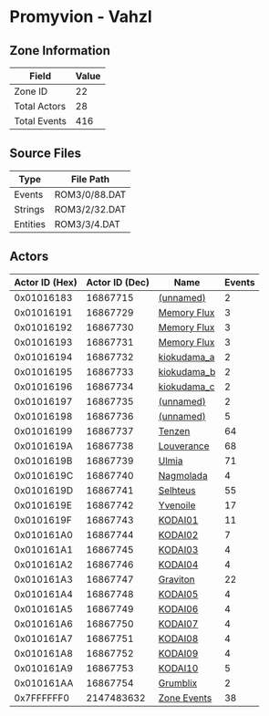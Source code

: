 # Promyvion - Vahzl

## Zone Information

| Field        |   Value |
|--------------|---------|
| Zone ID      |      22 |
| Total Actors |      28 |
| Total Events |     416 |

## Source Files

| Type     | File Path     |
|----------|---------------|
| Events   | ROM3/0/88.DAT |
| Strings  | ROM3/2/32.DAT |
| Entities | ROM3/3/4.DAT  |

## Actors

| Actor ID (Hex)   |   Actor ID (Dec) | Name                                             |   Events |
|------------------|------------------|--------------------------------------------------|----------|
| 0x01016183       |         16867715 | [(unnamed)](./16867715.md)                       |        2 |
| 0x01016191       |         16867729 | [Memory Flux](./16867729%20-%20Memory%20Flux.md) |        3 |
| 0x01016192       |         16867730 | [Memory Flux](./16867730%20-%20Memory%20Flux.md) |        3 |
| 0x01016193       |         16867731 | [Memory Flux](./16867731%20-%20Memory%20Flux.md) |        3 |
| 0x01016194       |         16867732 | [kiokudama_a](./16867732%20-%20kiokudama_a.md)   |        2 |
| 0x01016195       |         16867733 | [kiokudama_b](./16867733%20-%20kiokudama_b.md)   |        2 |
| 0x01016196       |         16867734 | [kiokudama_c](./16867734%20-%20kiokudama_c.md)   |        2 |
| 0x01016197       |         16867735 | [(unnamed)](./16867735.md)                       |        2 |
| 0x01016198       |         16867736 | [(unnamed)](./16867736.md)                       |        5 |
| 0x01016199       |         16867737 | [Tenzen](./16867737%20-%20Tenzen.md)             |       64 |
| 0x0101619A       |         16867738 | [Louverance](./16867738%20-%20Louverance.md)     |       68 |
| 0x0101619B       |         16867739 | [Ulmia](./16867739%20-%20Ulmia.md)               |       71 |
| 0x0101619C       |         16867740 | [Nagmolada](./16867740%20-%20Nagmolada.md)       |        4 |
| 0x0101619D       |         16867741 | [Selhteus](./16867741%20-%20Selhteus.md)         |       55 |
| 0x0101619E       |         16867742 | [Yvenoile](./16867742%20-%20Yvenoile.md)         |       17 |
| 0x0101619F       |         16867743 | [KODAI01](./16867743%20-%20KODAI01.md)           |       11 |
| 0x010161A0       |         16867744 | [KODAI02](./16867744%20-%20KODAI02.md)           |        7 |
| 0x010161A1       |         16867745 | [KODAI03](./16867745%20-%20KODAI03.md)           |        4 |
| 0x010161A2       |         16867746 | [KODAI04](./16867746%20-%20KODAI04.md)           |        4 |
| 0x010161A3       |         16867747 | [Graviton](./16867747%20-%20Graviton.md)         |       22 |
| 0x010161A4       |         16867748 | [KODAI05](./16867748%20-%20KODAI05.md)           |        4 |
| 0x010161A5       |         16867749 | [KODAI06](./16867749%20-%20KODAI06.md)           |        4 |
| 0x010161A6       |         16867750 | [KODAI07](./16867750%20-%20KODAI07.md)           |        4 |
| 0x010161A7       |         16867751 | [KODAI08](./16867751%20-%20KODAI08.md)           |        4 |
| 0x010161A8       |         16867752 | [KODAI09](./16867752%20-%20KODAI09.md)           |        4 |
| 0x010161A9       |         16867753 | [KODAI10](./16867753%20-%20KODAI10.md)           |        5 |
| 0x010161AA       |         16867754 | [Grumblix](./16867754%20-%20Grumblix.md)         |        2 |
| 0x7FFFFFF0       |       2147483632 | [Zone Events](./Zone%20Events.md)                |       38 |